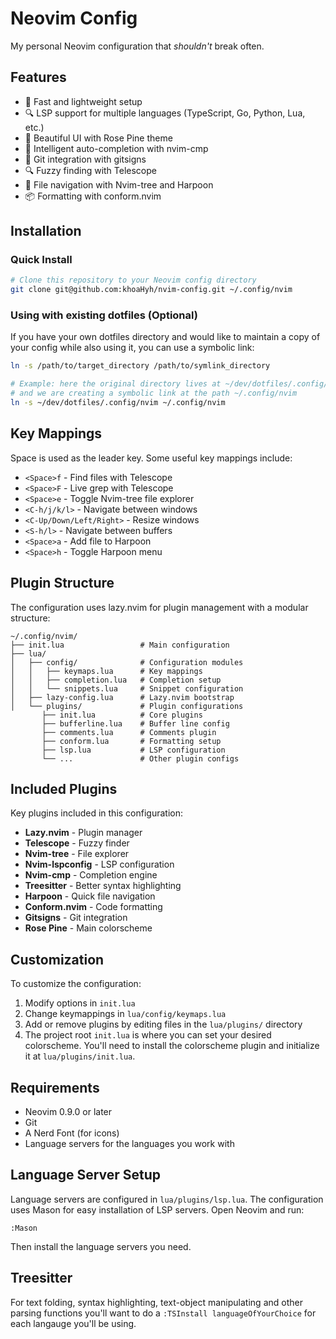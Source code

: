 # Neovim Config

My personal Neovim configuration that _shouldn't_ break often.

## Features

- 🚀 Fast and lightweight setup
- 🔍 LSP support for multiple languages (TypeScript, Go, Python, Lua, etc.)
- 🎨 Beautiful UI with Rose Pine theme
- 📝 Intelligent auto-completion with nvim-cmp
- 🔧 Git integration with gitsigns
- 🔍 Fuzzy finding with Telescope 
- 🌳 File navigation with Nvim-tree and Harpoon
- 📦 Formatting with conform.nvim

## Installation

### Quick Install

```bash
# Clone this repository to your Neovim config directory
git clone git@github.com:khoaHyh/nvim-config.git ~/.config/nvim
```

### Using with existing dotfiles (Optional)

If you have your own dotfiles directory and would like to maintain a copy of your config while also using it, you can use a symbolic link:

```sh
ln -s /path/to/target_directory /path/to/symlink_directory

# Example: here the original directory lives at ~/dev/dotfiles/.config/nvim 
# and we are creating a symbolic link at the path ~/.config/nvim
ln -s ~/dev/dotfiles/.config/nvim ~/.config/nvim
```

## Key Mappings

Space is used as the leader key. Some useful key mappings include:

- `<Space>f` - Find files with Telescope
- `<Space>F` - Live grep with Telescope
- `<Space>e` - Toggle Nvim-tree file explorer
- `<C-h/j/k/l>` - Navigate between windows
- `<C-Up/Down/Left/Right>` - Resize windows
- `<S-h/l>` - Navigate between buffers
- `<Space>a` - Add file to Harpoon
- `<Space>h` - Toggle Harpoon menu

## Plugin Structure

The configuration uses lazy.nvim for plugin management with a modular structure:

```
~/.config/nvim/
├── init.lua                 # Main configuration
├── lua/
│   ├── config/              # Configuration modules
│   │   ├── keymaps.lua      # Key mappings
│   │   ├── completion.lua   # Completion setup
│   │   └── snippets.lua     # Snippet configuration
│   ├── lazy-config.lua      # Lazy.nvim bootstrap
│   └── plugins/             # Plugin configurations
       ├── init.lua          # Core plugins
       ├── bufferline.lua    # Buffer line config
       ├── comments.lua      # Comments plugin
       ├── conform.lua       # Formatting setup
       ├── lsp.lua           # LSP configuration
       └── ...               # Other plugin configs
```

## Included Plugins

Key plugins included in this configuration:

- **Lazy.nvim** - Plugin manager
- **Telescope** - Fuzzy finder
- **Nvim-tree** - File explorer
- **Nvim-lspconfig** - LSP configuration
- **Nvim-cmp** - Completion engine
- **Treesitter** - Better syntax highlighting
- **Harpoon** - Quick file navigation
- **Conform.nvim** - Code formatting
- **Gitsigns** - Git integration
- **Rose Pine** - Main colorscheme

## Customization

To customize the configuration:

1. Modify options in `init.lua`
2. Change keymappings in `lua/config/keymaps.lua`
3. Add or remove plugins by editing files in the `lua/plugins/` directory
4. The project root `init.lua` is where you can set your desired colorscheme. You'll need to install the colorscheme plugin and initialize it at `lua/plugins/init.lua`.

## Requirements

- Neovim 0.9.0 or later
- Git
- A Nerd Font (for icons)
- Language servers for the languages you work with

## Language Server Setup

Language servers are configured in `lua/plugins/lsp.lua`. The configuration uses Mason for easy installation of LSP servers. Open Neovim and run:

```
:Mason
```

Then install the language servers you need.

## Treesitter

For text folding, syntax highlighting, text-object manipulating and other parsing functions you'll want to do a `:TSInstall languageOfYourChoice` for each langauge you'll be using.

